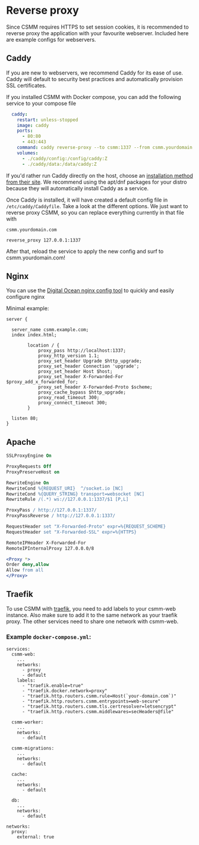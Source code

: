 # Reverse proxy

Since CSMM requires HTTPS to set session cookies, it is recommended to reverse proxy the application with your favourite webserver. Included here are example configs for webservers.

## Caddy

If you are new to webservers, we recommend Caddy for its ease of use. Caddy will default to security best practices and automatically provision SSL certificates.

If you installed CSMM with Docker compose, you can add the following service to your compose file

```yml
  caddy:
    restart: unless-stopped
    image: caddy
    ports:
      - 80:80
      - 443:443
    command: caddy reverse-proxy --to csmm:1337 --from csmm.yourdomain.com
    volumes:
      - ./caddy/config:/config/caddy:Z
      - ./caddy/data:/data/caddy:Z
```

If you'd rather run Caddy directly on the host, choose an [installation method from their site](https://caddyserver.com/docs/install). We recommend using the apt/dnf packages for your distro because they will automatically install Caddy as a service.

Once Caddy is installed, it will have created a default config file in `/etc/caddy/Caddyfile`. Take a look at the different options. We just want to reverse proxy CSMM, so you can replace everything currently in that file with

```
csmm.yourdomain.com

reverse_proxy 127.0.0.1:1337
```
After that, reload the service to apply the new config and surf to csmm.yourdomain.com!

## Nginx

You can use the [Digital Ocean nginx config tool](https://www.digitalocean.com/community/tools/nginx?domains.0.server.domain=csmm.example.com&domains.0.php.php=false&domains.0.reverseProxy.reverseProxy=true&domains.0.reverseProxy.proxyPass=http%3A%2F%2F127.0.0.1%3A1337&domains.0.routing.root=false) to quickly and easily configure nginx

Minimal example:

```nginx
server {

  server_name csmm.example.com;
  index index.html;

        location / {
            proxy_pass http://localhost:1337;
            proxy_http_version 1.1;
            proxy_set_header Upgrade $http_upgrade;
            proxy_set_header Connection 'upgrade';
            proxy_set_header Host $host;
            proxy_set_header X-Forwarded-For $proxy_add_x_forwarded_for;
            proxy_set_header X-Forwarded-Proto $scheme;
            proxy_cache_bypass $http_upgrade;
            proxy_read_timeout 300;
            proxy_connect_timeout 300;
        }

  listen 80;
}
```

## Apache

```apache
SSLProxyEngine On

ProxyRequests Off
ProxyPreserveHost on

RewriteEngine On
RewriteCond %{REQUEST_URI}  ^/socket.io [NC]
RewriteCond %{QUERY_STRING} transport=websocket [NC]
RewriteRule /(.*) ws://127.0.0.1:1337/$1 [P,L]

ProxyPass / http://127.0.0.1:1337/
ProxyPassReverse / http://127.0.0.1:1337/

RequestHeader set "X-Forwarded-Proto" expr=%{REQUEST_SCHEME}
RequestHeader set "X-Forwarded-SSL" expr=%{HTTPS}

RemoteIPHeader X-Forwarded-For
RemoteIPInternalProxy 127.0.0.0/8

<Proxy *>
Order deny,allow
Allow from all
</Proxy>
```

## Traefik

To use CSMM with [traefik](https://doc.traefik.io/traefik/), you need to add labels to your csmm-web instance. Also make sure to add it to the same network as your traefik proxy. The other services need to share one network with csmm-web.

### Example `docker-compose.yml`:

```
services:
  csmm-web:
    ...
    networks:
      - proxy
      - default
    labels:
      - "traefik.enable=true"
      - "traefik.docker.network=proxy"
      - "traefik.http.routers.csmm.rule=Host(`your-domain.com`)"
      - "traefik.http.routers.csmm.entrypoints=web-secure"
      - "traefik.http.routers.csmm.tls.certresolver=letsencrypt"
      - "traefik.http.routers.csmm.middlewares=secHeaders@file"

  csmm-worker:
    ...
    networks:
      - default

  csmm-migrations:
    ...
    networks:
      - default

  cache:
    ...
    networks:
      - default

  db:
    ...
    networks:
      - default

networks:
  proxy:
    external: true
```